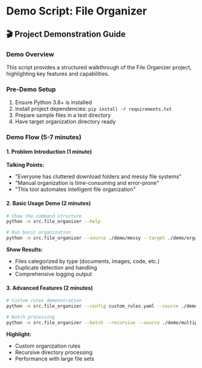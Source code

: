 # Demo Script: File Organizer

## 🎬 Project Demonstration Guide

### Demo Overview
This script provides a structured walkthrough of the File Organizer project, highlighting key features and capabilities.

### Pre-Demo Setup
1. Ensure Python 3.8+ is installed
2. Install project dependencies: `pip install -r requirements.txt`
3. Prepare sample files in a test directory
4. Have target organization directory ready

### Demo Flow (5-7 minutes)

#### 1. Problem Introduction (1 minute)
**Talking Points:**
- "Everyone has cluttered download folders and messy file systems"
- "Manual organization is time-consuming and error-prone"
- "This tool automates intelligent file organization"

#### 2. Basic Usage Demo (2 minutes)
```bash
# Show the command structure
python -m src.file_organizer --help

# Run basic organization
python -m src.file_organizer --source ./demo/messy --target ./demo/organized
```

**Show Results:**
- Files categorized by type (documents, images, code, etc.)
- Duplicate detection and handling
- Comprehensive logging output

#### 3. Advanced Features (2 minutes)
```bash
# Custom rules demonstration
python -m src.file_organizer --config custom_rules.yaml --source ./demo/advanced

# Batch processing
python -m src.file_organizer --batch --recursive --source ./demo/multiple_dirs
```

**Highlight:**
- Custom organization rules
- Recursive directory processing
- Performance with large file sets